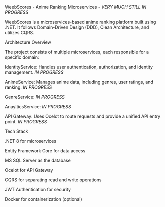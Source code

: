 WeebScores - Anime Ranking Microservices - *VERY MUCH STILL IN PROGRESS*

WeebScores is a microservices-based anime ranking platform built using .NET. It follows Domain-Driven Design (DDD), Clean Architecture, and utilizes CQRS.

Architecture Overview

The project consists of multiple microservices, each responsible for a specific domain:

IdentityService: Handles user authentication, authorization, and identity management. *IN PROGRESS*

AnimeService: Manages anime data, including genres, user ratings, and ranking. *IN PROGRESS*

GenreService: *IN PROGRESS*

AnaylticsService: *IN PROGRESS*

API Gateway: Uses Ocelot to route requests and provide a unified API entry point. *IN PROGRESS*

Tech Stack

.NET 8 for microservices

Entity Framework Core for data access

MS SQL Server as the database

Ocelot for API Gateway

CQRS for separating read and write operations

JWT Authentication for security

Docker for containerization (optional)
